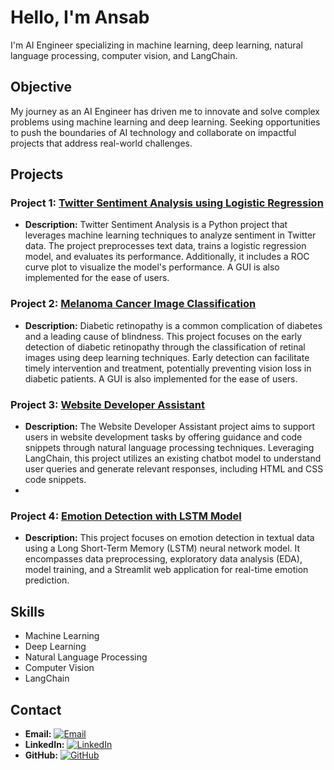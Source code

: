 # Hello, I'm Ansab
 I'm AI Engineer specializing in machine learning, deep learning, natural language processing, computer vision, and LangChain.

## Objective
My journey as an AI Engineer has driven me to innovate and solve complex problems using machine learning and deep learning. Seeking opportunities to push the boundaries of AI technology and collaborate on impactful projects that address real-world challenges.

## Projects

### Project 1: [Twitter Sentiment Analysis using Logistic Regression](https://github.com/Ansab-Sultan/Sentiment-Analysis/tree/main/Twitter%20Sentiment%20Analysis%20using%20Logistic%20Regression)
- **Description:** Twitter Sentiment Analysis is a Python project that leverages machine learning techniques to analyze sentiment in Twitter data. The project preprocesses text data, trains a logistic regression model, and evaluates its performance. Additionally, it includes a ROC curve plot to visualize the model's performance. A GUI is also implemented for the ease of users.

### Project 2: [Melanoma Cancer Image Classification](https://github.com/Ansab-Sultan/Image-Classification/tree/main/Melanoma%20Cancer%20Image%20Classification)
- **Description:** Diabetic retinopathy is a common complication of diabetes and a leading cause of blindness. This project focuses on the early detection of diabetic retinopathy through the classification of retinal images using deep learning techniques. Early detection can facilitate timely intervention and treatment, potentially preventing vision loss in diabetic patients. A GUI is also implemented for the ease of users.
   
### Project 3: [Website Developer Assistant](https://github.com/Ansab-Sultan/ChatBots/tree/main/Website%20Developer%20Assistant)
- **Description:** The Website Developer Assistant project aims to support users in website development tasks by offering guidance and code snippets through natural language processing techniques. Leveraging LangChain, this project utilizes an existing chatbot model to understand user queries and generate relevant responses, including HTML and CSS code snippets.
- 
### Project 4: [Emotion Detection with LSTM Model](https://github.com/Ansab-Sultan/Emotion-Analysis)
- **Description:** This project focuses on emotion detection in textual data using a Long Short-Term Memory (LSTM) neural network model. It encompasses data preprocessing, exploratory data analysis (EDA), model training, and a Streamlit web application for real-time emotion prediction.

 
## Skills
- Machine Learning
- Deep Learning
- Natural Language Processing
- Computer Vision
- LangChain

## Contact
- **Email:** [![Email](email_icon.png)](mailto:your.email@example.com)
- **LinkedIn:** [![LinkedIn](linkedin_icon.png)](https://www.linkedin.com/in/your-profile/)
- **GitHub:** [![GitHub](github_icon.png)](https://github.com/yourusername)
